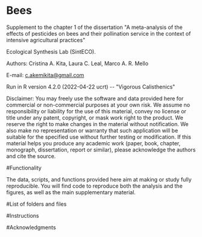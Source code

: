 # Bees

Supplement to the chapter 1 of the dissertation "A meta-analysis of the effects of pesticides on bees and their pollination service in the context of intensive agricultural practices"  

Ecological Synthesis Lab (SintECO).

Authors: Cristina A. Kita, Laura C. Leal, Marco A. R. Mello

E-mail: c.akemikita@gmail.com

Run in R version 4.2.0 (2022-04-22 ucrt) -- "Vigorous Calisthenics"

Disclaimer: You may freely use the software and data provided here for commercial or non-commercial purposes at your own risk. We assume no responsibility or liability for the use of this material, convey no license or title under any patent, copyright, or mask work right to the product. We reserve the right to make changes in the material without notification. We also make no representation or warranty that such application will be suitable for the specified use without further testing or modification. If this material helps you produce any academic work (paper, book, chapter, monograph, dissertation, report or similar), please acknowledge the authors and cite the source.

#Functionality 

The data, scripts, and functions provided here aim at making or study fully reproducible. You will find code to reproduce both the analysis and the figures, as well as the main supplementary material.

#List of folders and files 

#Instructions 

#Acknowledgments
